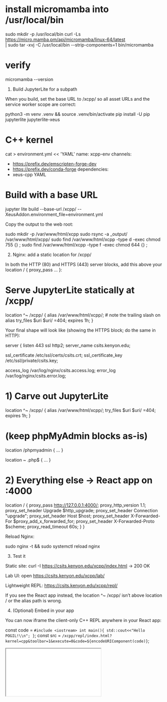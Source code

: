 
# install micromamba into /usr/local/bin
sudo mkdir -p /usr/local/bin
curl -Ls https://micro.mamba.pm/api/micromamba/linux-64/latest \
  | sudo tar -xvj -C /usr/local/bin --strip-components=1 bin/micromamba

# verify
micromamba --version

1) Build JupyterLite for a subpath

When you build, set the base URL to /xcpp/ so all asset URLs and the service worker scope are correct:

python3 -m venv .venv && source .venv/bin/activate
pip install -U pip jupyterlite jupyterlite-xeus

# C++ kernel
cat > environment.yml << 'YAML'
name: xcpp-env
channels:
  - https://prefix.dev/emscripten-forge-dev
  - https://prefix.dev/conda-forge
dependencies:
  - xeus-cpp
YAML

# Build with a base URL
jupyter lite build --base-url /xcpp/ --XeusAddon.environment_file=environment.yml


Copy the output to the web root:

sudo mkdir -p /var/www/html/xcpp
sudo rsync -a _output/ /var/www/html/xcpp/
sudo find /var/www/html/xcpp -type d -exec chmod 755 {} \;
sudo find /var/www/html/xcpp -type f -exec chmod 644 {} \;

2) Nginx: add a static location for /xcpp/

In both the HTTP (80) and HTTPS (443) server blocks, add this above your location / { proxy_pass ... }:

# Serve JupyterLite statically at /xcpp/
location ^~ /xcpp/ {
  alias /var/www/html/xcpp/;    # note the trailing slash on alias
  try_files $uri $uri/ =404;
  expires 1h;
}


Your final shape will look like (showing the HTTPS block; do the same in HTTP):

server {
  listen 443 ssl http2;
  server_name csits.kenyon.edu;

  ssl_certificate     /etc/ssl/certs/csits.crt;
  ssl_certificate_key /etc/ssl/private/csits.key;

  access_log /var/log/nginx/csits.access.log;
  error_log  /var/log/nginx/csits.error.log;

  # 1) Carve out JupyterLite
  location ^~ /xcpp/ {
    alias /var/www/html/xcpp/;
    try_files $uri $uri/ =404;
    expires 1h;
  }

  # (keep phpMyAdmin blocks as-is)
  location /phpmyadmin { ... }

  location ~ \.php$ { ... }

  # 2) Everything else → React app on :4000
  location / {
    proxy_pass         http://127.0.0.1:4000/;
    proxy_http_version 1.1;
    proxy_set_header   Upgrade $http_upgrade;
    proxy_set_header   Connection "upgrade";
    proxy_set_header   Host $host;
    proxy_set_header   X-Forwarded-For  $proxy_add_x_forwarded_for;
    proxy_set_header   X-Forwarded-Proto $scheme;
    proxy_read_timeout 60s;
  }
}


Reload Nginx:

sudo nginx -t && sudo systemctl reload nginx

3) Test it

Static site: curl -I https://csits.kenyon.edu/xcpp/index.html → 200 OK

Lab UI: open https://csits.kenyon.edu/xcpp/lab/

Lightweight REPL: https://csits.kenyon.edu/xcpp/repl/

If you see the React app instead, the location ^~ /xcpp/ isn’t above location / or the alias path is wrong.

4) (Optional) Embed in your app

You can now iframe the client-only C++ REPL anywhere in your React app:

const code = `#include <iostream>
int main(){ std::cout<<"Hello POGIL!\\n"; }`;
const src = `/xcpp/repl/index.html?kernel=cpp&toolbar=1&execute=0&code=${encodeURIComponent(code)}`;

<iframe
  src={src}
  style={{ width:'100%', height:520, border:'1px solid #eee', borderRadius:10 }}
  loading="lazy"
/>


That’s it—C++ runs fully in the browser, no server runtime, and your /xcpp/ path won’t get hijacked by the :4000 proxy.
